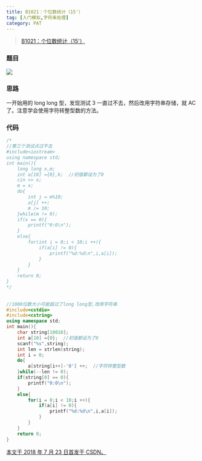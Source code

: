 ```yaml
---
title: B1021：个位数统计（15'）
tag: [入门模拟,字符串处理]
category: PAT
---
```


>[B1021：个位数统计（15'）](https://pintia.cn/problem-sets/994805260223102976/problems/994805300404535296)

<!--more-->

### 题目

![](PAT\B1021.png)

### 思路

一开始用的 long long 型，发现测试 3 一直过不去，然后改用字符串存储，就 AC 了。注意学会使用字符转整型数的方法。 

### 代码

```C++
/*
//第三个测试点过不去
#include<iostream>
using namespace std;
int main(){
    long long x,m;
    int a[10] ={0},k;  //初值都设为了0
    cin >> x;
    m = x;
    do{
        int j = m%10;
        a[j] ++;
        m /= 10;
    }while(m != 0);
    if(x == 0){
        printf("0:0\n");
    }
    else{
        for(int i = 0;i < 10;i ++){
            if(a[i] != 0){
                printf("%d:%d\n",i,a[i]);
            }
        }
    }
    return 0;
}
*/
 
 
//1000位数大小可能超过了long long型,改用字符串
#include<cstdio>
#include<cstring>
using namespace std;
int main(){
    char string[10010];
    int a[10] ={0};  //初值都设为了0
    scanf("%s",string);
    int len = strlen(string);
    int i = 0;
    do{
        a[string[i++]-'0'] ++;  //字符转整型数
    }while(--len != 0);
    if(string[0] == 0){
        printf("0:0\n");
    }
    else{
        for(i = 0;i < 10;i ++){
            if(a[i] != 0){
                printf("%d:%d\n",i,a[i]);
            }
        }
    }
    return 0;
}
```

<u>本文于 2018 年 7 月 23 日首发于 [CSDN](https://blog.csdn.net/wonz5130/article/details/81176149)。</u>	
